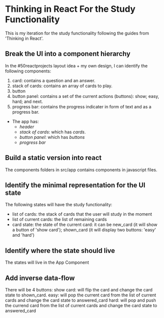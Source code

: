 # Thinking in React For the Study Functionality

This is my iteration for the study functionality following the guides from 'Thinking in React'.

## Break the UI into a component hierarchy

In the #50reactprojects layout idea + my own design, I can identify the following components:

1. card: contains a question and an answer.
2. stack of cards: contains an array of cards to play.
3. button
4. button panel: contains a set of the current actions (buttons): show; easy, hard; and next.
4. progress bar: contains the progress indicater in form of text and as a progress bar.

- The app has:
    - *header*
    - *stack of cards*: which has *cards*.
    - *button panel*: which has *buttons*
    - *progress bar*

## Build a static version into react

The components folders in src/app contains components in javascript files.

## Identify the minimal representation for the UI state

The following states will have the study functionality:

- list of cards: the stack of cards that the user will study in the moment
- list of current cards: the list of remaining cards
- card state: the state of the current card: it can be new_card (it will show a button of 'show card'); shown_card (it will display two buttons: 'easy' and 'hard')

## Identify where the state should live

The states will live in the App Component

## Add inverse data-flow

There will be 4 buttons:
    show card: will flip the card and change the card state to shown_card.
    easy: will pop the current card from the list of current cards and change the card state to answered_card
    hard: will pop and push the currend card from the list of current cards and change the card state to answered_card